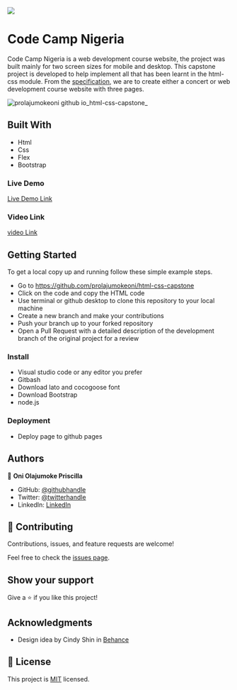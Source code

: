 ![](https://img.shields.io/badge/Microverse-blueviolet)

# Code Camp Nigeria
Code Camp Nigeria is a web development course website, the project was built mainly for two screen sizes for mobile and desktop. This capstone project is developed to help implement all that has been learnt in  the html-css module. From the [specification](https://www.notion.so/HTML-CSS-capstone-project-Conference-page-ed3efca4b9824484a9df7f9f24067ff7), we are to create either a concert or web development course website with three pages.

![prolajumokeoni github io_html-css-capstone_](https://user-images.githubusercontent.com/69638013/114975824-d153de80-9e7c-11eb-946a-6e715dd69e42.png)

## Built With

- Html
- Css
- Flex
- Bootstrap

### Live Demo
[Live Demo Link](https://prolajumokeoni.github.io/html-css-capstone/) 

### Video Link
[video Link](https://www.loom.com/share/0603e30b7c634fc5a160e84462d7cda9)

## Getting Started

To get a local copy up and running follow these simple example steps.
- Go to https://github.com/prolajumokeoni/html-css-capstone
- Click on the code and copy the HTML code
- Use terminal or github desktop to clone this repository to  your local machine
- Create a new branch and make your contributions
- Push your branch up to your forked repository
- Open a Pull Request with a detailed description of the development branch of the original project for a review

### Install
- Visual studio code or any editor you prefer
- Gitbash 
- Download lato and cocogoose font
- Download Bootstrap
- node.js 

### Deployment
- Deploy page to github pages


## Authors

👤 **Oni Olajumoke Priscilla**

- GitHub: [@githubhandle](https://github.com/prolajumokeoni)
- Twitter: [@twitterhandle](https://twitter.com/prolajumokeoni)
- LinkedIn: [LinkedIn](https://www.linkedin.com/in/olajumoke-priscilla-oni-44a48b162/)


## 🤝 Contributing

Contributions, issues, and feature requests are welcome!

Feel free to check the [issues page](https://github.com/prolajumokeoni/html-css-capstone/issues).

## Show your support

Give a ⭐️ if you like this project!

## Acknowledgments

- Design idea by  Cindy Shin in [Behance](https://www.behance.net/gallery/29845175/CC-Global-Summit-2015)

## 📝 License

This project is [MIT](https://creativecommons.org/licenses/by-nc/4.0/) licensed.


